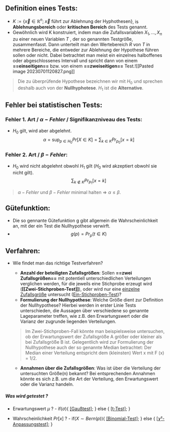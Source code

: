 ## Definition eines Tests:
- $K:=\{\vec{x}\in \mathbb{R}^n;\; \vec{x}\text{ führt zur Ablehnung der Hyphothesen}\}$, is **Ablehnungsbereich** oder **kritischen Bereich** des Tests genannt.
- Gewöhnlich wird K konstruiert, indem man die Zufallsvariablen $X_1, . . . , X_n$ zu einer neuen Variablen $T$ , der so genannten Testgröße, zusammenfasst. Dann unterteilt man den Wertebereich $R$ von $T$ in mehrere Bereiche, die entweder zur Ablehnung der Hypothese führen sollen oder nicht. Dabei betrachtet man meist ein einzelnes halboffenes oder abgeschlossenes Intervall und spricht dann von einem **==einseitigen==** bzw. von einem **==zweiseitigen==** Test.![[Pasted image 20230701120827.png]]
> Die zu überprüfende Hypothese bezeichnen wir mit $H_0$ und sprechen deshalb auch von der **Nullhyphotese**.
> $H_1$ ist die **Alternative**.


## Fehler bei statistischen Tests:
### Fehler 1. Art / $\alpha-Fehler$ / Signifikanzniveau des Tests:
- $H_0$ gilt, wird aber abgelehnt. $$\alpha=\sup_{p\in H_0}Pr[X\in K]=\sum_{k \in K}Pr_{p_0}[x=k]$$

### Fehler 2. Art / $\beta-Fehler$:
- $H_0$ wird nicht abgelehnt obwohl $H_1$ gilt ($H_0$ wird akzeptiert obwohl sie nicht gilt). $$\sum_{k \notin K}Pr_{p_1}[x=k]$$


> $\alpha-Fehler$ und $\beta-Fehler$ minimal halten $\Rightarrow$ $\alpha\leq\beta$. 


## Gütefunktion:
- Die so gennante Gütefunktion g gibt allgemein die Wahrscheinlichkeit an, mit der ein Test die Nullhypothese verwirft.
- $$g(p) = Pr_p(t\in K)$$


## Verfahren:
- Wie findet man das richtige Testverfahren?
	- **Anzahl der beteiligten Zufallsgrößen**:
	Sollen **==zwei Zufallsgrößen==** mit potentiell unterschiedlichen Verteilungen verglichen werden, für die jeweils eine Stichprobe erzeugt wird (**[[Zwei-Stichproben-Test]]**), oder wird nur eine <u>einzelne Zufallsgröße</u> untersucht (<u>Ein-Stichproben-Test</u>)?
	- **Formulierung der Nullhypothese**:
	Welche Größe dient zur Definition der Nullhypothese? Hierbei werden in erster Linie Tests unterschieden, die Aussagen über verschiedene so genannte Lageparameter treffen, wie z.B. den Erwartungswert oder die Varianz der zugrunde liegenden Verteilungen.
	
	> Im Zwei-Stichproben-Fall könnte man beispielsweise untersuchen, ob der Erwartungswert der Zufallsgröße A größer oder kleiner als bei Zufallsgröße B ist. Gelegentlich wird zur Formulierung der Nullhypothese auch der so genannte Median betrachtet: Der Median einer Verteilung entspricht dem (kleinsten) Wert x mit F (x) = 1/2.	
 
	 - **Annahmen über die Zufallsgrößen**:
Was ist über die Verteilung der untersuchten Größe(n) bekannt? Bei entsprechenden Annahmen könnte es sich z.B. um die Art der Verteilung, den Erwartungswert oder die Varianz handeln.

##### Was wird getestet ?

- Erwartungswert $\mu$ ?
		- if($\sigma$){
		[[Gaußtest]]();
		} else {
		[[t-Test]]();
		}  

- Wahrscheinlichkeit $Pr[x]$ ?
		- if($X \sim Bern(p)$){
		[[Binomial-Test]]();
		} else {
		[[𝜒²-Anpassungstest]]();
		}  